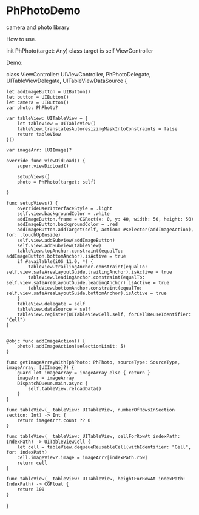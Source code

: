 # PhPhotoDemo
camera and photo library

How to use.

init PhPhoto(target: Any) class
target is self ViewController


Demo:

class ViewController: UIViewController, PhPhotoDelegate, UITableViewDelegate, UITableViewDataSource {
    
    let addImageButton = UIButton()
    let button = UIButton()
    let camera = UIButton()
    var photo: PhPhoto?
    
    var tableView: UITableView = {
        let tableView = UITableView()
        tableView.translatesAutoresizingMaskIntoConstraints = false
        return tableView
    }()
    
    var imageArr: [UIImage]?
    
    override func viewDidLoad() {
        super.viewDidLoad()
        
        setupViews()
        photo = PhPhoto(target: self)
        
    }
    
    func setupViews() {
        overrideUserInterfaceStyle = .light
        self.view.backgroundColor = .white
        addImageButton.frame = CGRect(x: 0, y: 40, width: 50, height: 50)
        addImageButton.backgroundColor = .red
        addImageButton.addTarget(self, action: #selector(addImageAction), for: .touchUpInside)
        self.view.addSubview(addImageButton)
        self.view.addSubview(tableView)
        tableView.topAnchor.constraint(equalTo: addImageButton.bottomAnchor).isActive = true
        if #available(iOS 11.0, *) {
            tableView.trailingAnchor.constraint(equalTo: self.view.safeAreaLayoutGuide.trailingAnchor).isActive = true
            tableView.leadingAnchor.constraint(equalTo: self.view.safeAreaLayoutGuide.leadingAnchor).isActive = true
            tableView.bottomAnchor.constraint(equalTo: self.view.safeAreaLayoutGuide.bottomAnchor).isActive = true
        }
        tableView.delegate = self
        tableView.dataSource = self
        tableView.register(UITableViewCell.self, forCellReuseIdentifier: "Cell")
    }
    
    
    @objc func addImageAction() {
        photo?.addImageAction(selectionLimit: 5)
    }
    
    func getImageArrayWith(phPhoto: PhPhoto, sourceType: SourceType, imageArray: [UIImage]?) {
        guard let imageArray = imageArray else { return }
        imageArr = imageArray
        DispatchQueue.main.async {
            self.tableView.reloadData()
        }
    }
    
    func tableView(_ tableView: UITableView, numberOfRowsInSection section: Int) -> Int {
        return imageArr?.count ?? 0
    }
    
    func tableView(_ tableView: UITableView, cellForRowAt indexPath: IndexPath) -> UITableViewCell {
        let cell = tableView.dequeueReusableCell(withIdentifier: "Cell", for: indexPath)
        cell.imageView?.image = imageArr?[indexPath.row]
        return cell
    }
    
    func tableView(_ tableView: UITableView, heightForRowAt indexPath: IndexPath) -> CGFloat {
        return 100
    }
}

